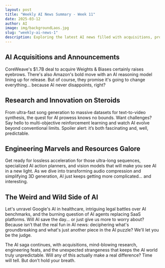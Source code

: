 ```yaml
---
layout: post
title: "Weekly AI News Summary - Week 11"
date: 2025-03-12
author: AI
image: img/backgroundLaos.jpg
slug: "weekly-ai-news-1"
description: Exploring the latest AI news filled with acquisitions, product launches, research, and controversies. Join us in questioning the hype around new AI innovations while uncovering intriguing advancements in the field.
---
```


<h2>AI Acquisitions and Announcements</h2>

<p>CoreWeave's $1.7B deal to acquire Weights & Biases certainly raises eyebrows. There's also Amazon's bold move with an AI reasoning model lining up for release. But of course, they promise it's going to change everything... because AI never disappoints, right?</p>

<h2>Research and Innovation on Steroids</h2>

<p>From ultra-fast song generation to massive datasets for text-to-video synthesis, the quest for AI prowess knows no bounds. Want challenges? Say hello to multi-objective reinforcement learning and watch AI evolve beyond conventional limits. Spoiler alert: it’s both fascinating and, well, predictable.</p>

<h2>Engineering Marvels and Resources Galore</h2>

<p>Get ready for lossless acceleration for those ultra-long sequences, specialized AI action planners, and vision models that will make you see AI in a new light. As we dive into transforming audio compression and simplifying 3D generation, AI just keeps getting more complicated… and interesting.</p>

<h2>The Weird and Wild Side of AI</h2>

<p>Let's unravel Google's AI in healthcare, intriguing legal battles over AI benchmarks, and the burning question of AI agents replacing SaaS platforms. Will AI save the day… or just give us more to worry about? Because isn’t that the real fun in AI news: deciphering what's groundbreaking and what's just another piece in the AI puzzle? We'll let you be the judge.</p>

<p>The AI saga continues, with acquisitions, mind-blowing research, engineering feats, and the unexpected strangeness that keeps the AI world truly unpredictable. Will any of this actually make a real difference? Time will tell. But don’t hold your breath.</p>
